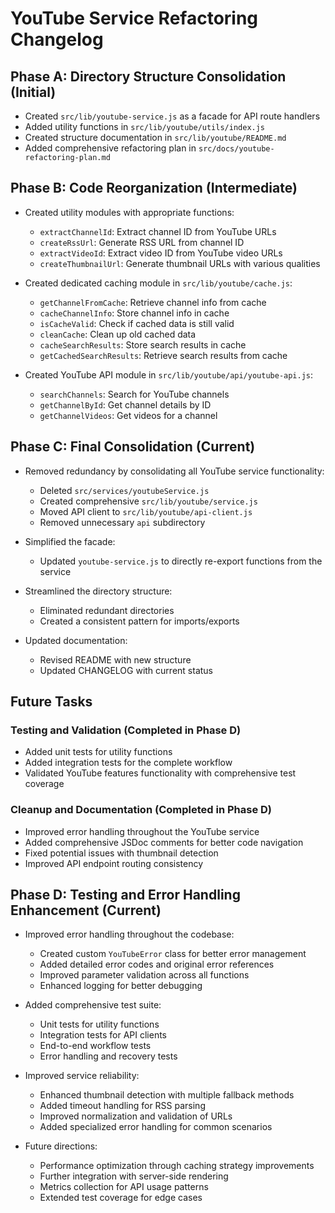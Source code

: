 # YouTube Service Refactoring Changelog

## Phase A: Directory Structure Consolidation (Initial)

- Created `src/lib/youtube-service.js` as a facade for API route handlers
- Added utility functions in `src/lib/youtube/utils/index.js`
- Created structure documentation in `src/lib/youtube/README.md`
- Added comprehensive refactoring plan in `src/docs/youtube-refactoring-plan.md`

## Phase B: Code Reorganization (Intermediate)

- Created utility modules with appropriate functions:
  - `extractChannelId`: Extract channel ID from YouTube URLs
  - `createRssUrl`: Generate RSS URL from channel ID
  - `extractVideoId`: Extract video ID from YouTube video URLs
  - `createThumbnailUrl`: Generate thumbnail URLs with various qualities

- Created dedicated caching module in `src/lib/youtube/cache.js`:
  - `getChannelFromCache`: Retrieve channel info from cache
  - `cacheChannelInfo`: Store channel info in cache
  - `isCacheValid`: Check if cached data is still valid
  - `cleanCache`: Clean up old cached data
  - `cacheSearchResults`: Store search results in cache
  - `getCachedSearchResults`: Retrieve search results from cache

- Created YouTube API module in `src/lib/youtube/api/youtube-api.js`:
  - `searchChannels`: Search for YouTube channels
  - `getChannelById`: Get channel details by ID
  - `getChannelVideos`: Get videos for a channel

## Phase C: Final Consolidation (Current)

- Removed redundancy by consolidating all YouTube service functionality:
  - Deleted `src/services/youtubeService.js` 
  - Created comprehensive `src/lib/youtube/service.js`
  - Moved API client to `src/lib/youtube/api-client.js`
  - Removed unnecessary `api` subdirectory

- Simplified the facade:
  - Updated `youtube-service.js` to directly re-export functions from the service

- Streamlined the directory structure:
  - Eliminated redundant directories
  - Created a consistent pattern for imports/exports

- Updated documentation:
  - Revised README with new structure
  - Updated CHANGELOG with current status

## Future Tasks

### Testing and Validation (Completed in Phase D)
- Added unit tests for utility functions
- Added integration tests for the complete workflow
- Validated YouTube features functionality with comprehensive test coverage

### Cleanup and Documentation (Completed in Phase D)
- Improved error handling throughout the YouTube service
- Added comprehensive JSDoc comments for better code navigation
- Fixed potential issues with thumbnail detection
- Improved API endpoint routing consistency

## Phase D: Testing and Error Handling Enhancement (Current)

- Improved error handling throughout the codebase:
  - Created custom `YouTubeError` class for better error management
  - Added detailed error codes and original error references
  - Improved parameter validation across all functions
  - Enhanced logging for better debugging

- Added comprehensive test suite:
  - Unit tests for utility functions
  - Integration tests for API clients
  - End-to-end workflow tests
  - Error handling and recovery tests

- Improved service reliability:
  - Enhanced thumbnail detection with multiple fallback methods
  - Added timeout handling for RSS parsing
  - Improved normalization and validation of URLs
  - Added specialized error handling for common scenarios

- Future directions:
  - Performance optimization through caching strategy improvements
  - Further integration with server-side rendering
  - Metrics collection for API usage patterns
  - Extended test coverage for edge cases 